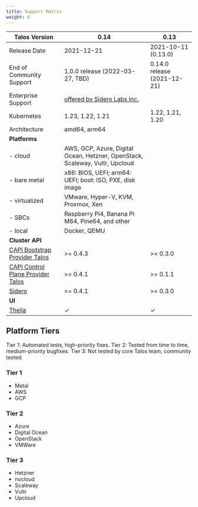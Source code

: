```yaml
---
title: Support Matrix
weight: 6
---
```


| Talos Version                                                                                                  | 0.14                               | 0.13                               |
|----------------------------------------------------------------------------------------------------------------|------------------------------------|------------------------------------|
| Release Date                                                                                                   | 2021-12-21                         | 2021-10-11 (0.13.0)                |
| End of Community Support                                                                                       | 1.0.0 release (2022-03-27, TBD)    | 0.14.0 release (2021-12-21)        |
| Enterprise Support                                                                                             | [offered by Sidero Labs Inc.](https://www.siderolabs.com/support/)      |
| Kubernetes                                                                                                     | 1.23, 1.22, 1.21                   | 1.22, 1.21, 1.20                   |
| Architecture                                                                                                   | amd64, arm64                                                            |
| **Platforms**                                                                                                  |                                    |                                    |
| - cloud                                                                                                        | AWS, GCP, Azure, Digital Ocean, Hetzner, OpenStack, Scaleway, Vultr, Upcloud  |
| - bare metal                                                                                                   | x86: BIOS, UEFI; arm64: UEFI; boot: ISO, PXE, disk image                |
| - virtualized                                                                                                  | VMware, Hyper-V, KVM, Proxmox, Xen                                      |
| - SBCs                                                                                                         | Raspberry Pi4, Banana Pi M64, Pine64, and other                         |
| - local                                                                                                        | Docker, QEMU                                                            |
| **Cluster API**                                                                                                |                                    |                                    |
| [CAPI Bootstrap Provider Talos](https://github.com/talos-systems/cluster-api-bootstrap-provider-talos)         | >= 0.4.3                           | >= 0.3.0                           |
| [CAPI Control Plane Provider Talos](https://github.com/talos-systems/cluster-api-control-plane-provider-talos) | >= 0.4.1                           | >= 0.1.1                           |
| [Sidero](https://www.sidero.dev/)                                                                              | >= 0.4.1                           | >= 0.3.0                           |
| **UI**                                                                                                         |                                    |                                    |
| [Theila](https://github.com/talos-systems/theila)                                                              | ✓                                  | ✓                                  |

## Platform Tiers

Tier 1: Automated tests, high-priority fixes.
Tier 2: Tested from time to time, medium-priority bugfixes.
Tier 3: Not tested by core Talos team, community tested.

### Tier 1

* Metal
* AWS
* GCP

### Tier 2

* Azure
* Digital Ocean
* OpenStack
* VMWare

### Tier 3

* Hetzner
* nocloud
* Scaleway
* Vultr
* Upcloud
